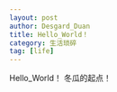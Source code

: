 ```yaml
---
layout: post
author: Desgard_Duan
title: Hello_World！
category: 生活琐碎
tag: [life]
---
```



Hello_World！
冬瓜的起点！
